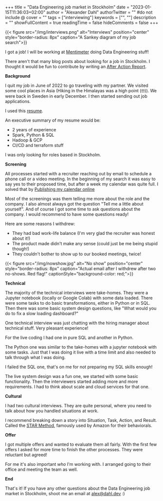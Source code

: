 +++
title = "Data Engineering job market in Stockholm"
date = "2023-01-15T11:36:03+02:00"
author = "Alexander Dahl"
authorTwitter = "" #do not include @
cover = ""
tags = ["interviewing"]
keywords = ["", ""]
description = ""
showFullContent = true
readingTime = false
hideComments = false
+++

{{< figure src="/img/interviews.png" alt="Interviews" position="center" style="border-radius: 8px" caption="A Sankey diagram of my job search">}}

I got a job! I will be working at [Mentimeter](https://www.mentimeter.com/) doing Data Engineering stuff!

There aren't that many blog posts about looking for a job in Stockholm. I thought it would be fun to contribute by writing an
[After Action Report](https://en.wikipedia.org/wiki/After_action_report).

**Background**

I quit my job in June of 2022 to go traveling with my partner.
We visited some cool places in Asia (Hiking in the Himalayas was a high point (🤓)).
We were back in Sweden in early December. I then started sending out job applications.

I used this [resume](https://raw.githubusercontent.com/aleda145/resumewebpage/master/src/assets/Alexander_Dahl.pdf).

An executive summary of my resume would be:

- 2 years of experience
- Spark, Python & SQL
- Hadoop & GCP
- CI/CD and terraform stuff

I was only looking for roles based in Stockholm.

**Screening**

All processes started with a recruiter reaching out by email to schedule a phone call or a video meeting.
In the beginning of my search it was easy to say yes to their proposed time, but after a week my calendar was quite full.
I solved that by [Publishing my calendar online](https://blog.dahl.dev/posts/publish-your-calendar-and-let-recruiters-schedule-interviews-themselves/)

Most of the screenings was them telling me more about the role and the company. I also almost always got the question "Tell me a little about yourself".
And of course I got some time to ask questions about the company. I would recommend to have some questions ready!

Here are some reasons I withdrew:

- They had bad work-life balance (I'm very glad the recruiter was honest about it!)
- The product made didn't make any sense (could just be me being stupid though!)
- They couldn't bother to show up to our booked meetings, twice!

{{< figure src="/img/nowshow.jpg" alt="No show" position="center" style="border-radius: 8px" caption="Actual email after I withdrew after two no-shows. Red flag!" captionStyle="background-color: red;">}}

**Technical**

The majority of the technical interviews were take-homes. They were a Jupyter notebook (locally or Google Colab) with some data loaded.
There were some tasks to do basic transformations, either in Python or in SQL. Then there was some basic system design questions,
like "What would you do to fix a slow loading dashboard?"

One technical interview was just chatting with the hiring manager about technical stuff. Very pleasant experience!

For the live coding I had one in pure SQL and another in Python.

The Python one was similar to the take-homes with a jupyter notebook with some tasks.
Just that I was doing it live with a time limit and also needed to talk through what I was doing.

I failed the SQL one, that's on me for not preparing my SQL skills enough!

The live system design was a fun one, we started with some basic functionality. Then the interviewers
started adding more and more requirements. I had to think about scale and cloud services for that one.

**Cultural**

I had two cultural interviews. They are quite personal, where you need to talk about how you handled situations at work.

I recommend breaking down a story into Situation, Task, Action, and Result. Called the [STAR Method](https://en.wikipedia.org/wiki/Situation,_task,_action,_result),
famously used by Amazon for their behaviorals.

**Offer**

I got multiple offers and wanted to evaluate them all fairly. With the first few offers I asked for more time to finish the other processes.
They were reluctant but agreed!

For me it's also important _who_ I'm working with. I arranged going to their office and meeting the team as well.

**End**

That's it! If you have any other questions about the Data Engineering job market in Stockholm, shoot me an email at alex@dahl.dev :)
